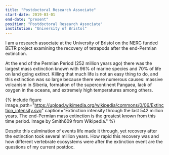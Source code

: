 ```yaml
---
title: "Postdoctoral Research Associate"
start-date: 2019-03-01
end-date: "present"
position: "Postdoctoral Research Associate"
institution: "University of Bristol"
---
```

I am a research associate at the University of Bristol on the NERC funded BETR
project examining the recovery of tetrapods after the end-Permian extinction.

At the end of the Permian Period (252 million years ago) there was the largest
mass extinction known with 96% of marine species and 70% of life on land going
extinct. Killing that much life is not an easy thing to do, and this extinction
was so large because there were numerous causes: massive volcanism in Siberia,
formation of the supercontinent Pangaea, lack of oxygen in the oceans, and
extremely high temperatures among others.

{%
  include figure
  image_path="https://upload.wikimedia.org/wikipedia/commons/0/06/Extinction_intensity.svg"
  caption="Extinction intensity through the last 542 million years. The
  end-Permian mass extinction is the greatest known from this time period. Image
  by Smith609 from Wikipedia."
%}

Despite this culmination of events life made it through, yet recovery after the
extinction took several million years. How rapid this recovery was and how
different vertebrate ecosystems were after the extinction event are the
questions of my current postdoc.

